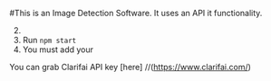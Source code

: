 #This is an Image Detection Software.
It uses an API it functionality.

2. 
3. Run `npm start`
4. You must add your

You can grab Clarifai API key [here] 
//(https://www.clarifai.com/)
